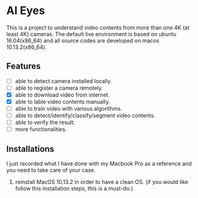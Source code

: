 # AI Eyes
This is a project to understand video contents from more than one 4K (at least 4K) cameras. The default live environment is based on ubuntu 16.04(x86_64) and all source codes are developed on macos 10.13.2(x86_64).

## Features
- [ ] able to detect camera installed locally.
- [ ] able to register a camera remotely.
- [x] able to download video from internet.
- [x] able to lable video contents manually.
- [ ] able to train video with various algorithms.
- [ ] able to detect/identify/classify/segment video contents.
- [ ] able to verify the result.
- [ ] more functionalities.

## Installations
I just recorded what I have done with my Macbook Pro as a reference and you need to take care of your case.
1. reinstall MacOS 10.13.2 in order to have a clean OS. (if you would like follow this installation steps, this is a must-do.)